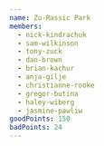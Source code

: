 ```yaml
---
name: Zu-Rassic Park
members:
  - nick-kindrachuk
  - sam-wilkinson
  - tony-zuck
  - dan-brown
  - brian-kachur
  - anja-gilje
  - christianne-rooke
  - gregor-butina
  - haley-wiberg
  - jasmine-pawliw
goodPoints: 150
badPoints: 24
---
```


